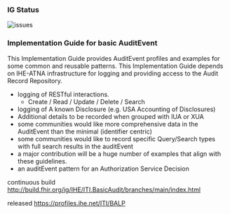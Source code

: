 <!--badges-->
### IG Status

![issues](https://img.shields.io/github/issues/IHE/ITI.BasicAudit)

<!--/badges-->

### Implementation Guide for basic AuditEvent 

This Implementation Guide provides AuditEvent profiles and examples for some common and reusable patterns. This Implementation Guide depends on IHE-ATNA infrastructure for logging and providing access to the Audit Record Repository. 
* logging of RESTful interactions. 
  * Create / Read / Update / Delete / Search
* logging of A known Disclosure (e.g. USA Accounting of Disclosures)
* Additional details to be recorded when grouped with IUA or XUA
* some communities would like more comprehensive data in the AuditEvent than the minimal (identifier centric)
* some communities would like to record specific Query/Search types with full search results in the auditEvent
* a major contribution will be a huge number of examples that align with these guidelines. 
* an auditEvent pattern for an Authorization Service Decision

continuous build http://build.fhir.org/ig/IHE/ITI.BasicAudit/branches/main/index.html

released https://profiles.ihe.net/ITI/BALP
